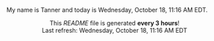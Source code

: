 My name is Tanner and today is Wednesday, October 18, 11:16 AM EDT.

<p align="center">This <i>README</i> file is generated <b>every 3 hours</b>!</br>Last refresh: Wednesday, October 18, 11:16 AM EDT<br /></p>
